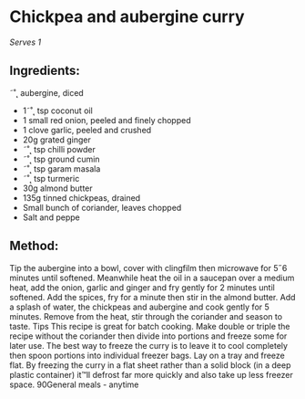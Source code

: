 
# Chickpea and aubergine curry
_Serves 1_
## Ingredients:
˜˚˛ aubergine, diced
* 1˜˚˛ tsp coconut oil
* 1 small red onion, peeled and finely chopped
* 1 clove garlic, peeled and crushed
* 20g grated ginger
* ˜˚˛ tsp chilli powder
* ˜˚˛ tsp ground cumin
* ˜˚˛ tsp garam masala
* ˜˚˛ tsp turmeric
* 30g almond butter
* 135g tinned chickpeas, drained
* Small bunch of coriander, leaves chopped
* Salt and peppe
## Method:
Tip the aubergine into a bowl, cover with clingfilm then 
microwave for 5˝6 minutes until softened. 
Meanwhile heat the oil in a saucepan over a medium heat, add 
the onion, garlic and ginger and fry gently for 2 minutes until 
softened.
Add the spices, fry for a minute then stir in the almond butter. 
Add a splash of water, the chickpeas and aubergine and cook 
gently for 5 minutes. Remove from the heat, stir through the 
coriander and season to taste.
Tips
This recipe is great for batch cooking. Make double or triple 
the recipe without the coriander then divide into portions and 
freeze some for later use.
The best way to freeze the curry is to leave it to cool completely 
then spoon portions into individual freezer bags. Lay on a tray 
and freeze flat. By freezing the curry in a flat sheet rather than 
a solid block (in a deep plastic container) it™ll defrost far more 
quickly and also take up less freezer space.
90General meals - anytime

